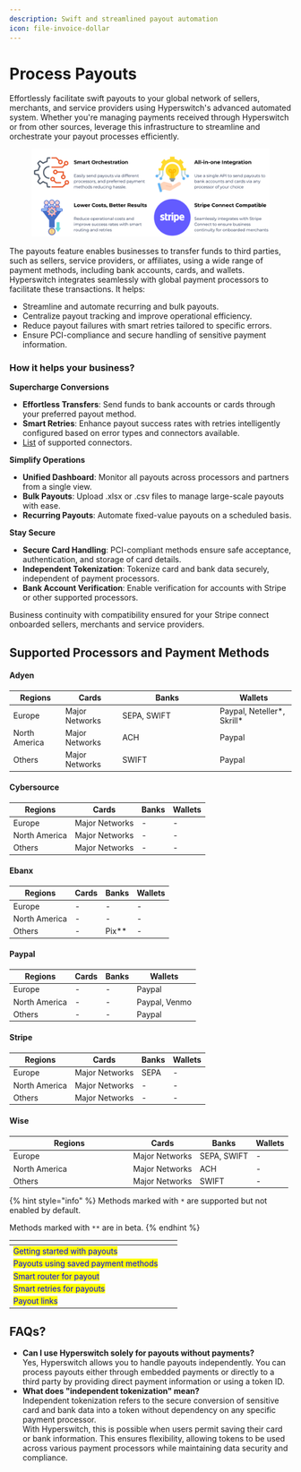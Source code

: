 ```yaml
---
description: Swift and streamlined payout automation
icon: file-invoice-dollar
---
```


# Process Payouts

Effortlessly facilitate swift payouts to your global network of sellers, merchants, and service providers using Hyperswitch's advanced automated system. Whether you're managing payments received through Hyperswitch or from other sources, leverage this infrastructure to streamline and orchestrate your payout processes efficiently.

<figure><img src="../../../.gitbook/assets/payouts.png" alt=""><figcaption></figcaption></figure>

The payouts feature enables businesses to transfer funds to third parties, such as sellers, service providers, or affiliates, using a wide range of payment methods, including bank accounts, cards, and wallets. Hyperswitch integrates seamlessly with global payment processors to facilitate these transactions. It helps:&#x20;

* Streamline and automate recurring and bulk payouts.
* Centralize payout tracking and improve operational efficiency.
* Reduce payout failures with smart retries tailored to specific errors.
* Ensure PCI-compliance and secure handling of sensitive payment information.

### How it helps your business?

**Supercharge Conversions**

* **Effortless Transfers**: Send funds to bank accounts or cards through your preferred payout method.
* **Smart Retries**: Enhance payout success rates with retries intelligently configured based on error types and connectors available.
* [List](https://hyperswitch.io/pm-list) of supported connectors.

**Simplify Operations**

* **Unified Dashboard**: Monitor all payouts across processors and partners from a single view.
* **Bulk Payouts**: Upload .xlsx or .csv files to manage large-scale payouts with ease.
* **Recurring Payouts**: Automate fixed-value payouts on a scheduled basis.

**Stay Secure**

* **Secure Card Handling**: PCI-compliant methods ensure safe acceptance, authentication, and storage of card details.
* **Independent Tokenization**: Tokenize card and bank data securely, independent of payment processors.
* **Bank Account Verification**: Enable verification for accounts with Stripe or other supported processors.

Business continuity with compatibility ensured for your Stripe connect onboarded sellers, merchants and service providers.

## Supported Processors and Payment Methods

#### Adyen

<table><thead><tr><th>Regions</th><th>Cards</th><th width="160">Banks</th><th>Wallets</th></tr></thead><tbody><tr><td>Europe</td><td>Major Networks </td><td>SEPA, SWIFT</td><td>Paypal, Neteller*, Skrill*</td></tr><tr><td>North America</td><td>Major Networks</td><td>ACH</td><td>Paypal</td></tr><tr><td>Others</td><td>Major Networks</td><td>SWIFT</td><td>Paypal</td></tr></tbody></table>

#### Cybersource

| Regions       | Cards           | Banks | Wallets |
| ------------- | --------------- | ----- | ------- |
| Europe        | Major Networks  | -     | -       |
| North America | Major Networks  | -     | -       |
| Others        | Major Networks  | -     | -       |

#### Ebanx

| Regions       | Cards | Banks   | Wallets |
| ------------- | ----- | ------- | ------- |
| Europe        | -     | -       | -       |
| North America | -     | -       | -       |
| Others        | -     | Pix\*\* | -       |

#### Paypal

| Regions       | Cards | Banks | Wallets       |
| ------------- | ----- | ----- | ------------- |
| Europe        | -     | -     | Paypal        |
| North America | -     | -     | Paypal, Venmo |
| Others        | -     | -     | Paypal        |

#### Stripe

| Regions       | Cards           | Banks | Wallets |
| ------------- | --------------- | ----- | ------- |
| Europe        | Major Networks  | SEPA  | -       |
| North America | Major Networks  | -     | -       |
| Others        | Major Networks  | -     | -       |

#### Wise

<table><thead><tr><th width="200">Regions</th><th>Cards</th><th>Banks</th><th>Wallets</th></tr></thead><tbody><tr><td>Europe</td><td>Major Networks</td><td>SEPA, SWIFT</td><td>-</td></tr><tr><td>North America</td><td>Major Networks</td><td>ACH</td><td>-</td></tr><tr><td>Others</td><td>Major Networks</td><td>SWIFT</td><td>-</td></tr></tbody></table>

{% hint style="info" %}
Methods marked with `*` are supported but not enabled by default.

Methods marked with `**` are in beta.
{% endhint %}

<table data-view="cards"><thead><tr><th></th><th data-hidden></th><th data-hidden></th></tr></thead><tbody><tr><td><mark style="color:blue;">Getting started with payouts</mark> </td><td></td><td></td></tr><tr><td><mark style="color:blue;">Payouts using saved payment methods</mark></td><td></td><td></td></tr><tr><td><mark style="color:blue;">Smart router for payout</mark></td><td></td><td></td></tr><tr><td><mark style="color:blue;">Smart retries for payouts</mark></td><td></td><td></td></tr><tr><td><mark style="color:blue;">Payout links</mark></td><td></td><td></td></tr></tbody></table>

## FAQs?

* **Can I use Hyperswitch solely for payouts without payments?** \
  Yes, Hyperswitch allows you to handle payouts independently. You can process payouts either through embedded payments or directly to a third party by providing direct payment information or using a token ID​​.
* **What does "independent tokenization" mean?** \
  Independent tokenization refers to the secure conversion of sensitive card and bank data into a token without dependency on any specific payment processor. \
  With Hyperswitch, this is possible when users permit saving their card or bank information. This ensures flexibility, allowing tokens to be used across various payment processors while maintaining data security and compliance​​.
